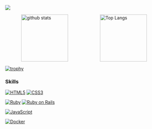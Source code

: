 ![](https://github-profile-summary-cards.vercel.app/api/cards/profile-details?username=CarBoss1996&theme=2077)

<div style="display: flex; justify-content: space-around; align-items: center;">
  <img alt="github stats" height="150px" src="https://github-readme-stats.vercel.app/api?username=CarBoss1996&count_private=true&show_icons=true&theme=tokyonight" />
  <img alt="Top Langs" height="150px" src="https://github-readme-stats.vercel.app/api/top-langs/?username=CarBoss1996&layout=compact&count_private=true&show_icons=true&theme=tokyonight" />
</div>

[![trophy](https://github-profile-trophy.vercel.app/?username=CarBoss1996&theme=onedark)](https://github-profile-trophy.vercel.app/?username=CarBoss1996&theme=tokyonight)

### Skills
[![HTML5](https://img.shields.io/badge/-HTML5-E34F26.svg?logo=html5&style=flat-square&logoColor=white)](https://developer.mozilla.org/en-US/docs/Web/Guide/HTML)
[![CSS3](https://img.shields.io/badge/-CSS3-1572B6.svg?logo=css3&style=flat-square&logoColor=white)](https://developer.mozilla.org/en-US/docs/Web/CSS)

[![Ruby](https://img.shields.io/badge/-Ruby-CC342D.svg?logo=ruby&style=flat-square&logoColor=white)](https://www.ruby-lang.org/)
[![Ruby on Rails](https://img.shields.io/badge/-Ruby%20on%20Rails-CC0000.svg?logo=ruby-on-rails&style=flat-square&logoColor=white)](https://rubyonrails.org/)

[![JavaScript](https://img.shields.io/badge/-JavaScript-F7DF1E.svg?logo=javascript&style=flat-square&logoColor=black)](https://developer.mozilla.org/en-US/docs/Web/JavaScript)

[![Docker](https://img.shields.io/badge/-Docker-2496ED.svg?logo=docker&style=flat-square&logoColor=white)](https://www.docker.com/)
